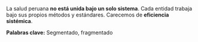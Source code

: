 La salud peruana **no está unida bajo un solo sistema**. Cada entidad trabaja bajo sus propios métodos y estándares. Carecemos de **eficiencia sistémica**.

**Palabras clave:** Segmentado, fragmentado